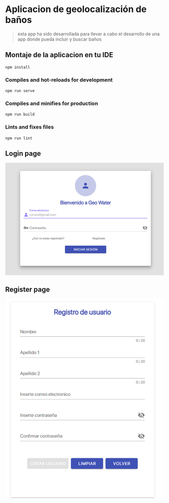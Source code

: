 # Aplicacion de geolocalización de baños
> esta app ha sido desarrollada para llevar a cabo el desarrollo de una app donde
> pueda incluir y buscar baños
## Montaje de la aplicacion en tu IDE
```
npm install
```
### Compiles and hot-reloads for development
```
npm run serve
```
### Compiles and minifies for production
```
npm run build
```
### Lints and fixes files
```
npm run lint
```

## Login page
![image](/img/Login.png)

## Register page
![image](/img/Register.png)